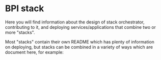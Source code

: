 # BPI stack

Here you will find information about the design of stack orchestrator, contributing to it, and deploying services/applications that combine two or more "stacks".

Most "stacks" contain their own README which has plenty of information on deploying, but stacks can be combined in a variety of ways which are document here, for example: